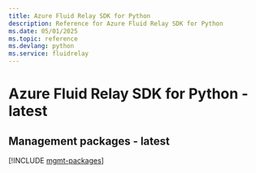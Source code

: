 ```yaml
---
title: Azure Fluid Relay SDK for Python
description: Reference for Azure Fluid Relay SDK for Python
ms.date: 05/01/2025
ms.topic: reference
ms.devlang: python
ms.service: fluidrelay
---
```

# Azure Fluid Relay SDK for Python - latest

## Management packages - latest
[!INCLUDE [mgmt-packages](fluid-relay-mgmt-index.md)]